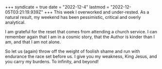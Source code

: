 +++
syndicate = true
date = "2022-12-4"
lastmod = "2022-12-05T03:21:19.939Z"
+++
This week I overworked and under-rested. As a natural result, my weekend has been pessimistic, critical and overly analytical.

I am grateful for the reset that comes from attending a church service. I can remember again that I am in a cosmic story, that the Author is kinder than I am, and that I am not alone.

So let us (again) throw off the weight of foolish shame and run with endurance the race set before us. I give you my weakness, King Jesus, and you carry my burdens. To infinity, and beyond!